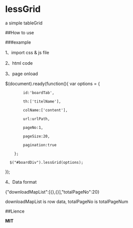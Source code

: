 # lessGrid
a simple tableGrid

##How to use

###example

1、import css & js file

 <link rel="stylesheet" href="../StaticResource/css/lessGrid.css" type="text/css" />	
 <script type="text/javascript" src="../StaticResource/js/jquery.lessGrid-0.0.1.min.js"></script>

2、html code

 <div id="boardDiv" style="margin-top:0px;"></div>

3、page onload

$(document).ready(function(){
	 var options = {
	 
			id:'boardTab',
			
			th:['titelName'],
			
			colName:['content'], 
			
			url:urlPath,
			
			pageNo:1,
			
			pageSize:20,
			
			pagination:true
			
		};
	  
	  $("#boardDiv").lessGrid(options);

});	

4、Data format

{"downloadMapList":[{},{}],"totalPageNo":20}

downloadMapList is row data,  totalPageNo is totalPageNum

##Lience

**MIT**

	
	



